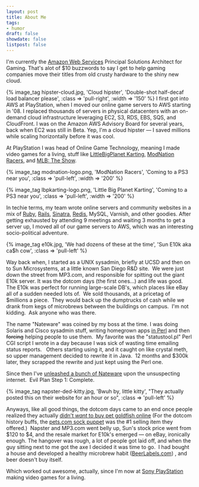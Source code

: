 ```yaml
---
layout: post
title: About Me
tags:
- humor
draft: false
showdate: false
listpost: false
---
```


I'm currently the [Amazon Web Services](http://aws.amazon.com) Principal Solutions Architect
for Gaming. That's alot of $10 buzzwords to say I get to help gaming companies move their titles
from old crusty hardware to the shiny new cloud.
<!--more-->
{% image_tag hipster-cloud.jpg, 'Cloud hipster', 'Double-shot half-decaf load balancer please', :class => 'pull-right', :width => '150' %}
I first got into AWS at PlayStation, when I moved our online game servers to AWS starting in '08.
I replaced thousands of servers in physical datacenters with an on-demand cloud
infrastructure leveraging EC2, S3, RDS, EBS, SQS, and CloudFront.
I was on the Amazon AWS Advisory Board for several years, back when EC2 was still in Beta. Yep,
I'm a cloud hipster &mdash; I saved millions while scaling horizontally before it was cool.

At PlayStation I was head of Online Game Technology, meaning I made video games for a living,
stuff like [LittleBigPlanet Karting](http://karting.lbp.me),
[ModNation Racers](http://community.modnation.com), and
[MLB: The Show](http://www.theshownation.com).

{% image_tag modnation-logo.png, 'ModNation Racers', 'Coming to a PS3 near you', :class => 'pull-left', :width => '200' %}

{% image_tag lbpkarting-logo.png, 'Little Big Planet Karting', 'Coming to a PS3 near you', :class => 'pull-left', :width => '200' %}

In techie terms, my team wrote online servers and community websites in a mix of
[Ruby](http://ruby-lang.org), [Rails](http://blog.rubyonrails.org), [Sinatra](http://sinatrarb.com),
[Redis](http://redis.io), MySQL, Varnish, and other goodies. After getting exhausted
by attending 9 meetings and waiting 3 months to get a server up, I moved all of our
game servers to AWS, which was an interesting socio-political adventure.

{% image_tag e10k.jpg, 'We had dozens of these at the time', 'Sun E10k aka ca$h cow', :class => 'pull-left' %}

Way back when, I started as a UNIX sysadmin, briefly at UCSD and then on to Sun Microsystems, at a little known San Diego R&amp;D site.  We were just down the street from MP3.com, and responsible for spitting out the giant E10k server. It was the dotcom days (the first ones...) and life was good.  The E10k was perfect for running large-scale DB's, which places like eBay all of a sudden needed lots of.  We sold thousands, at a pricetag of $millions a piece.  They would back up the dumptrucks of cash while we drank from kegs of microbrews between the buildings on campus.  I'm not kidding.  Ask anyone who was there.

The name "Nateware" was coined by my boss at the time. I was doing Solaris and Cisco sysadmin stuff, writing homegrown apps <a href="http://search.cpan.org/~nwiger/">in Perl</a> and then <span style="text-decoration:line-through;">forcing</span> helping people to use them.  My favorite was the "statustool.pl" Perl CGI script I wrote in a day because I was sick of wasting time emailing status reports.   Others starting using it, and it caught on like crystal meth, so upper management decided to rewrite it in Java.  12 months and $300k later, they scrapped the rewrite and just kept using the Perl one.

Since then I've <a href="http://github.com/nateware">unleashed a bunch of Nateware</a> upon the unsuspecting internet.  Evil Plan Step 1: Complete.

{% image_tag napster-ded-kitty.jpg, 'Bwuh by, little kitty', "They actually posted this on their website for an hour or so", :class => 'pull-left' %}

Anyways, like all good things, the dotcom days came to an end once people realized they actually
[didn't <em>want</em> to buy pet goldfish online](http://news.cnet.com/2100-1017-248230.html)
(For the dotcom history buffs, the 
[pets.com sock puppet](http://www.stefanoparis.com/stefmedia/petsdotcom/petsdotcom.html) was
the #1 selling item they offered.)  Napster and MP3.com went belly up, Sun's stock price went
from $120 to $4, and the resale market for E10k's emerged — on eBay, ironically enough.
The hangover was rough, a lot of people got laid off, and when the guy sitting next to me got
the axe I decided it was time to go.  I had bought a house and developed a healthy microbrew
habit (<a href="http://beerlabels.com">BeerLabels.com</a>) , and beer doesn't buy itself.

Which worked out awesome, actually, since I'm now at <a href="http://us.playstation.com">Sony PlayStation</a> making video games for a living.

